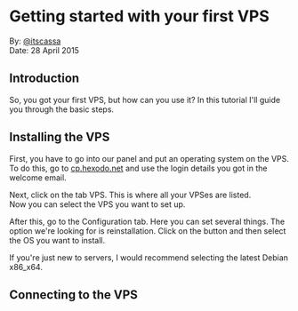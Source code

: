 # Getting started with your first VPS
By: [@itscassa](http://github.com/itscassa)  
Date: 28 April 2015

## Introduction
So, you got your first VPS, but how can you use it? In this tutorial I'll guide you through the basic steps.

## Installing the VPS
First, you have to go into our panel and put an operating system on the VPS.
To do this, go to [cp.hexodo.net](http://cp.hexodo.net) and use the login details you got in the welcome email.

Next, click on the tab VPS. This is where all your VPSes are listed.  
Now you can select the VPS you want to set up.

After this, go to the Configuration tab. Here you can set several things. The option we're looking for is reinstallation. Click on the button and then select the OS you want to install.

If you're just new to servers, I would recommend selecting the latest Debian x86_x64.

## Connecting to the VPS
